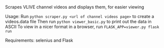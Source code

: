 Scrapes VLIVE channel videos and displays them, for easier viewing

Usage:
Run `python scraper.py <url of channel videos page>` to create a videos.data file
Then run `python viewer_basic.py` to print out the data in ASCII
To view in a nicer format in a browser, run `FLASK_APP=viewer.py flask run`

Requirements: selenius and Flask
